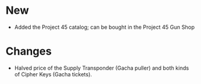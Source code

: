 # New
- Added the Project 45 catalog; can be bought in the Project 45 Gun Shop
# Changes
- Halved price of the Supply Transponder (Gacha puller) and both kinds of Cipher Keys (Gacha tickets).